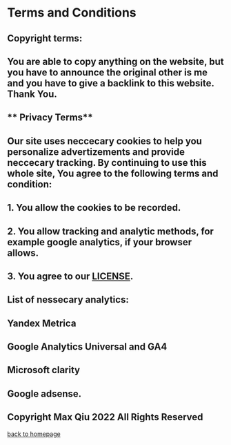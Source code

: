 # Terms and Conditions
## **Copyright terms:**
## You are able to copy anything on the website, but you have to announce the original other is me and you have to give a backlink to this website. Thank You.
## ** Privacy Terms**
## Our site uses neccecary cookies to help you personalize advertizements and provide neccecary tracking. By continuing to use this whole site, You agree to the following terms and condition:
## 1. You allow the cookies to be recorded.
## 2. You allow tracking and analytic methods, for example google analytics, if your browser allows.
## 3. You agree to our [LICENSE](https://qqiumax.github.io/LICENSE).

## List of nessecary analytics:
## Yandex Metrica
## Google Analytics Universal and GA4
## Microsoft clarity
## Google adsense. 


## Copyright Max Qiu 2022 All Rights Reserved
[back to homepage](https://qqiumax.github.io/home)